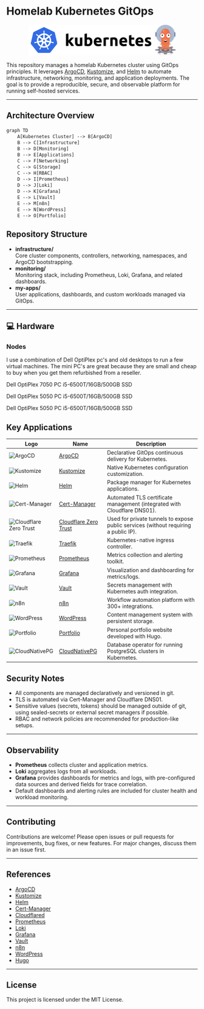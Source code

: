 # Homelab Kubernetes GitOps

<p align="center">
  <img src="https://raw.githubusercontent.com/cncf/artwork/master/projects/kubernetes/horizontal/color/kubernetes-horizontal-color.png" alt="Kubernetes" height="80"/>
  <img src="https://raw.githubusercontent.com/argoproj/argo-cd/master/docs/assets/argo.png" alt="ArgoCD" height="80"/>
</p>

This repository manages a homelab Kubernetes cluster using GitOps principles. It leverages [ArgoCD](https://argo-cd.readthedocs.io/), [Kustomize](https://kubectl.docs.kubernetes.io/references/kustomize/), and [Helm](https://helm.sh/) to automate infrastructure, networking, monitoring, and application deployments. The goal is to provide a reproducible, secure, and observable platform for running self-hosted services.

---

## Architecture Overview

```mermaid
graph TD
    A[Kubernetes Cluster] --> B[ArgoCD]
    B --> C[Infrastructure]
    B --> D[Monitoring]
    B --> E[Applications]
    C --> F[Networking]
    C --> G[Storage]
    C --> H[RBAC]
    D --> I[Prometheus]
    D --> J[Loki]
    D --> K[Grafana]
    E --> L[Vault]
    E --> M[n8n]
    E --> N[WordPress]
    E --> O[Portfolio]
```

## Repository Structure

- **infrastructure/**  
  Core cluster components, controllers, networking, namespaces, and ArgoCD bootstrapping.
- **monitoring/**  
  Monitoring stack, including Prometheus, Loki, Grafana, and related dashboards.
- **my-apps/**  
  User applications, dashboards, and custom workloads managed via GitOps.

---

## :computer: Hardware

### Nodes
I use a combination of Dell OptiPlex pc's and old desktops to run a few virtual machines. The mini PC's are great because they are small and cheap to buy when you get them refurbished from a reseller.

Dell OptiPlex 7050 PC i5-6500T/16GB/500GB SSD

Dell OptiPlex 5050 PC i5-6500T/16GB/500GB SSD

Dell OptiPlex 5050 PC i5-6500T/16GB/500GB SSD


## Key Applications

| Logo | Name | Description |
|------|------|-------------|
| <img src="https://avatars.githubusercontent.com/u/30269780?s=48&v=4" alt="ArgoCD" height="32"/> | [ArgoCD](https://github.com/argoproj/argo-cd) | Declarative GitOps continuous delivery for Kubernetes. |
| <img src="https://avatars.githubusercontent.com/u/36015203?s=48&v=4" alt="Kustomize" height="32"/> | [Kustomize](https://github.com/kubernetes-sigs/kustomize) | Native Kubernetes configuration customization. |
| <img src="https://avatars.githubusercontent.com/u/15859888?s=48&v=4" alt="Helm" height="32"/> | [Helm](https://github.com/helm/helm) | Package manager for Kubernetes applications. |
| <img src="https://avatars.githubusercontent.com/u/39950598?s=48&v=4" alt="Cert-Manager" height="32"/> | [Cert-Manager](https://github.com/cert-manager/cert-manager) | Automated TLS certificate management (integrated with Cloudflare DNS01). |
| <img src="https://avatars.githubusercontent.com/u/314135?v=4" alt="Cloudflare Zero Trust" height="32"/> | [Cloudflare Zero Trust](https://developers.cloudflare.com/cloudflare-one/) | Used for private tunnels to expose public services (without requiring a public IP). |
| <img src="https://avatars.githubusercontent.com/u/14280338?s=48&v=4" alt="Traefik" height="32"/> | [Traefik](https://github.com/traefik/traefik) | Kubernetes-native ingress controller. |
| <img src="https://avatars.githubusercontent.com/u/3380462?s=48&v=4" alt="Prometheus" height="32"/> | [Prometheus](https://github.com/prometheus/prometheus) | Metrics collection and alerting toolkit. |
| <img src="https://avatars.githubusercontent.com/u/7195757?s=48&v=4" alt="Grafana" height="32"/> | [Grafana](https://github.com/grafana/grafana) | Visualization and dashboarding for metrics/logs. |
| <img src="https://avatars.githubusercontent.com/u/761456?s=48&v=4" alt="Vault" height="32"/> | [Vault](https://www.vaultproject.io/) | Secrets management with Kubernetes auth integration. |
| <img src="https://avatars.githubusercontent.com/u/45487711?s=48&v=4" alt="n8n" height="32"/> | [n8n](https://n8n.io/) | Workflow automation platform with 300+ integrations. |
| <img src="https://avatars.githubusercontent.com/u/276006?s=48&v=4" alt="WordPress" height="32"/> | [WordPress](https://wordpress.org/) | Content management system with persistent storage. |
| <img src="https://avatars.githubusercontent.com/u/23529429?v=4" alt="Portfolio" height="32"/> | [Portfolio](https://portfolio.isandeshsol.com/) | Personal portfolio website developed with Hugo. |
| <img src="https://avatars.githubusercontent.com/u/23529429?v=4" alt="CloudNativePG" height="32"/> | [CloudNativePG](https://cloudnative-pg.io/) | Database operator for running PostgreSQL clusters in Kubernetes. |
## Security Notes

- All components are managed declaratively and versioned in git.
- TLS is automated via Cert-Manager and Cloudflare DNS01.
- Sensitive values (secrets, tokens) should be managed outside of git, using sealed-secrets or external secret managers if possible.
- RBAC and network policies are recommended for production-like setups.

---

## Observability

- **Prometheus** collects cluster and application metrics.
- **Loki** aggregates logs from all workloads.
- **Grafana** provides dashboards for metrics and logs, with pre-configured data sources and derived fields for trace correlation.
- Default dashboards and alerting rules are included for cluster health and workload monitoring.

---

## Contributing

Contributions are welcome! Please open issues or pull requests for improvements, bug fixes, or new features. For major changes, discuss them in an issue first.

---

## References

- [ArgoCD](https://argo-cd.readthedocs.io/)
- [Kustomize](https://kubectl.docs.kubernetes.io/references/kustomize/)
- [Helm](https://helm.sh/)
- [Cert-Manager](https://cert-manager.io/)
- [Cloudflared](https://developers.cloudflare.com/cloudflare-one/connections/connect-apps/)
- [Prometheus](https://prometheus.io/)
- [Loki](https://grafana.com/oss/loki/)
- [Grafana](https://grafana.com/)
- [Vault](https://www.vaultproject.io/)
- [n8n](https://n8n.io/)
- [WordPress](https://wordpress.org/)
- [Hugo](https://gohugo.io/)
---

## License

This project is licensed under the MIT License.